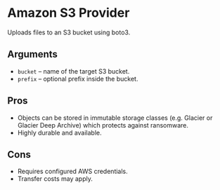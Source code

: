 # Amazon S3 Provider

Uploads files to an S3 bucket using boto3.

## Arguments
- `bucket` – name of the target S3 bucket.
- `prefix` – optional prefix inside the bucket.

## Pros
- Objects can be stored in immutable storage classes (e.g. Glacier or Glacier Deep Archive) which protects against ransomware.
- Highly durable and available.

## Cons
- Requires configured AWS credentials.
- Transfer costs may apply.
